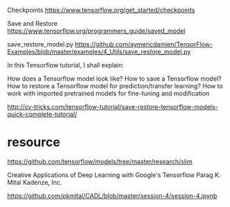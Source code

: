 Checkpoints
https://www.tensorflow.org/get_started/checkpoints

Save and Restore
https://www.tensorflow.org/programmers_guide/saved_model


save_restore_model.py
https://github.com/aymericdamien/TensorFlow-Examples/blob/master/examples/4_Utils/save_restore_model.py

In this Tensorflow tutorial, I shall explain:

How does a Tensorflow model look like?
How to save a Tensorflow model?
How to restore a Tensorflow model for prediction/transfer learning?
How to work with imported pretrained models for fine-tuning and modification

http://cv-tricks.com/tensorflow-tutorial/save-restore-tensorflow-models-quick-complete-tutorial/


# resource




https://github.com/tensorflow/models/tree/master/research/slim

Creative Applications of Deep Learning with Google's Tensorflow Parag K. Mital Kadenze, Inc.

https://github.com/pkmital/CADL/blob/master/session-4/session-4.ipynb
